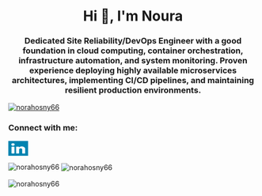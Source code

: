 
<!--
**norahosny66/norahosny66** is a ✨ _special_ ✨ repository because its `README.md` (this file) appears on your GitHub profile.

Here are some ideas to get you started:

- 🔭 I’m currently working on ...
- 🌱 I’m currently learning ...
- 👯 I’m looking to collaborate on ...
- 🤔 I’m looking for help with ...
- 💬 Ask me about ...
- 📫 How to reach me: ...
- 😄 Pronouns: ...
- ⚡ Fun fact: ...
-->
<h1 align="center">Hi 👋, I'm Noura</h1>
<h3 align="center">Dedicated Site Reliability/DevOps Engineer with a good foundation in cloud computing, 
container orchestration, infrastructure automation, and system monitoring. Proven experience 
deploying highly available microservices architectures, implementing CI/CD pipelines, and 
maintaining resilient production environments. </h3>


<p align="left"> <a href="https://github.com/ryo-ma/github-profile-trophy"><img src="https://github-profile-trophy.vercel.app/?username=norahosny66" alt="norahosny66" /></a> </p>

<h3 align="left">Connect with me:</h3>
<p align="left">
<a href="https://linkedin.com/in/nourahosny81231/" target="blank"><img align="center" src="https://github.com/norahosny66/norahosny66/blob/main/linkedin-svgrepo-com.svg" alt="nourahosny81231/" height="30" width="40" /></a>
</p>

<p><img align="left" src="https://github-readme-stats.vercel.app/api/top-langs?username=norahosny66&show_icons=true&locale=en&layout=compact&refresh=1" alt="norahosny66" /></p>

<p>&nbsp;<img align="center" src="https://github-readme-stats.vercel.app/api?username=norahosny66&show_icons=true&count_private=true&refresh=1" alt="norahosny66" /></p>

<p><img align="center" src="https://github-readme-streak-stats.herokuapp.com/?user=norahosny66&&refresh=1" alt="norahosny66" /></p>

